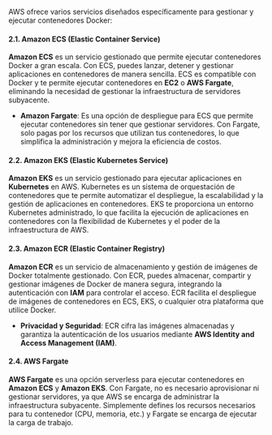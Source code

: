 AWS ofrece varios servicios diseñados específicamente para gestionar y ejecutar contenedores Docker:

#### 2.1. **Amazon ECS (Elastic Container Service)**

**Amazon ECS** es un servicio gestionado que permite ejecutar contenedores Docker a gran escala. Con ECS, puedes lanzar, detener y gestionar aplicaciones en contenedores de manera sencilla. ECS es compatible con Docker y te permite ejecutar contenedores en **EC2** o **AWS Fargate**, eliminando la necesidad de gestionar la infraestructura de servidores subyacente.

- **Amazon Fargate**: Es una opción de despliegue para ECS que permite ejecutar contenedores sin tener que gestionar servidores. Con Fargate, solo pagas por los recursos que utilizan tus contenedores, lo que simplifica la administración y mejora la eficiencia de costos.

#### 2.2. **Amazon EKS (Elastic Kubernetes Service)**

**Amazon EKS** es un servicio gestionado para ejecutar aplicaciones en **Kubernetes** en AWS. Kubernetes es un sistema de orquestación de contenedores que te permite automatizar el despliegue, la escalabilidad y la gestión de aplicaciones en contenedores. EKS te proporciona un entorno Kubernetes administrado, lo que facilita la ejecución de aplicaciones en contenedores con la flexibilidad de Kubernetes y el poder de la infraestructura de AWS.

#### 2.3. **Amazon ECR (Elastic Container Registry)**

**Amazon ECR** es un servicio de almacenamiento y gestión de imágenes de Docker totalmente gestionado. Con ECR, puedes almacenar, compartir y gestionar imágenes de Docker de manera segura, integrando la autenticación con **IAM** para controlar el acceso. ECR facilita el despliegue de imágenes de contenedores en ECS, EKS, o cualquier otra plataforma que utilice Docker.

- **Privacidad y Seguridad**: ECR cifra las imágenes almacenadas y garantiza la autenticación de los usuarios mediante **AWS Identity and Access Management (IAM)**.

#### 2.4. **AWS Fargate**

**AWS Fargate** es una opción serverless para ejecutar contenedores en **Amazon ECS** y **Amazon EKS**. Con Fargate, no es necesario aprovisionar ni gestionar servidores, ya que AWS se encarga de administrar la infraestructura subyacente. Simplemente defines los recursos necesarios para tu contenedor (CPU, memoria, etc.) y Fargate se encarga de ejecutar la carga de trabajo.
